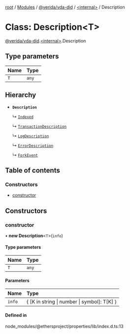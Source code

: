 [root](../README.md) / [Modules](../modules.md) / [@verida/vda-did](../modules/verida_vda_did.md) / [<internal\>](../modules/verida_vda_did._internal_.md) / Description

# Class: Description<T\>

[@verida/vda-did](../modules/verida_vda_did.md).[<internal\>](../modules/verida_vda_did._internal_.md).Description

## Type parameters

| Name | Type |
| :------ | :------ |
| `T` | `any` |

## Hierarchy

- **`Description`**

  ↳ [`Indexed`](verida_vda_did._internal_.Indexed.md)

  ↳ [`TransactionDescription`](verida_vda_did._internal_.TransactionDescription.md)

  ↳ [`LogDescription`](verida_vda_did._internal_.LogDescription.md)

  ↳ [`ErrorDescription`](verida_vda_did._internal_.ErrorDescription.md)

  ↳ [`ForkEvent`](verida_vda_did._internal_.ForkEvent.md)

## Table of contents

### Constructors

- [constructor](verida_vda_did._internal_.Description.md#constructor)

## Constructors

### constructor

• **new Description**<`T`\>(`info`)

#### Type parameters

| Name | Type |
| :------ | :------ |
| `T` | `any` |

#### Parameters

| Name | Type |
| :------ | :------ |
| `info` | { [K in string \| number \| symbol]: T[K] } |

#### Defined in

node_modules/@ethersproject/properties/lib/index.d.ts:13
